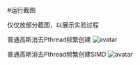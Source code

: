 #运行截图

仅仅放部分截图，以展示实验过程

普通高斯消去Pthread频繁创建
![avatar](https://i.328888.xyz/2023/05/13/iusY6d.png)

普通高斯消去Pthread频繁创建SIMD
![avatar](https://i.328888.xyz/2023/05/13/iuvVLw.png)